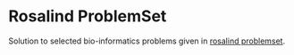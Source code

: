 # Rosalind ProblemSet

Solution to selected bio-informatics problems given in [rosalind problemset](https://rosalind.info/problems/list-view/).
